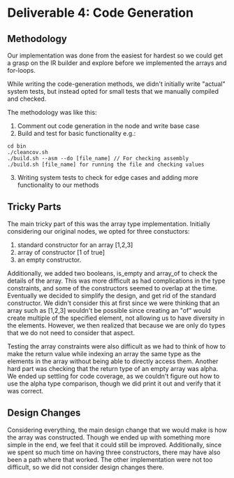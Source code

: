 Deliverable 4: Code Generation
=========

## Methodology
Our implementation was done from the easiest for hardest so we could get a grasp on the IR builder and explore before we
implemented the arrays and for-loops.

While writing the code-generation methods, we didn't initially write "actual" system tests, but instead opted for small
tests that we manually compiled and checked.

The methodology was like this:
1. Comment out code generation in the node and write base case
2. Build and test for basic functionality e.g.: 

``` 
cd bin
./cleancov.sh
./build.sh --asm --do [file_name] // For checking assembly
./build.sh [file_name] for running the file and checking values
```

3. Writing system tests to check for edge cases and adding more functionality to our methods




## Tricky Parts
The main tricky part of this was the array type implementation. Initially considering our original nodes,
we opted for three constuctors:
1. standard constructor for an array [1,2,3]
2. array of constructor [1 of true]
3. an empty constructor.

Additionally, we added two booleans, is_empty and array_of to check the details of the array. This was more difficult
as had complications in the type constraints, and some of the constructors seemed to overlap at the time. Eventually we
decided to simplify the design, and get rid of the standard constructor. We didn't consider this at first since we were
thinking that an array such as [1,2,3] wouldn't be possible since creating an "of" would create multiple of the specified
element, not allowing us to have diversity in the elements. However, we then realized that because we are only do types
that we do not need to consider that aspect.

Testing the array constraints were also difficult as we had to think of how to make the return value while indexing an
array the same type as the elements in the array without being able to directly access them. Another hard part was
checking that the return type of an empty array was alpha. We ended up settling for code coverage, as we couldn't figure
out how to use the alpha type comparison, though we did print it out and verify that it was correct.


## Design Changes
Considering everything, the main design change that we would make is how the array was constructed. Though we ended up
with something more simple in the end, we feel that it could still be improved. Additionally, since we spent so much time
on having three constructors, there may have also been a path where that worked. The other implementation were not too
difficult, so we did not consider design changes there.